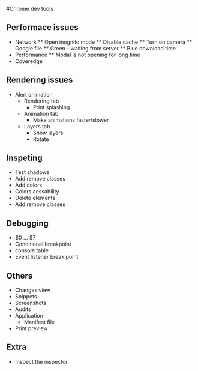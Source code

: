 #Chrome dev tools

## Performace issues
* Network
** Open inognito mode
** Disable cache
** Turn on camera
** Google file
** Green - waiting from server
** Blue download time
* Performance
** Modal is not opening for long time
* Coveredge

## Rendering issues
* Alert animation
    * Rendering tab
        * Print splashing
    * Animation tab
        * Make animations faster/slower
    * Layers tab
        * Show layers
        * Rotate

## Inspeting
* Test shadows
* Add remove classes
* Add colors
* Colors aessability
* Delete elements
* Add remove classes

## Debugging
* $0 ... $7
* Conditional breakpoint
* console.table
* Event listener break point


## Others
* Changes view
* Snippets
* Screenshots
* Audits
* Application
    * Manifest file
* Print preview

## Extra
* Inspect the inspector



